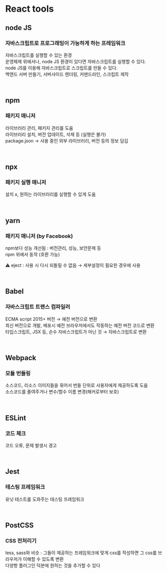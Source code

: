 # React tools

## node JS 
### 자바스크립트로 프로그래밍이 가능하게 하는 프레임워크

자바스크립트를 실행할 수 있는 환경<br>
운영체제 위에서나, node JS 환경이 있다면 자바스크립트를 실행할 수 있다.<br>
node JS를 이용해 자바스크립트로 스크립트를 만들 수 있다.<br>
백엔드 서버 만들기, 서버사이드 렌더링, 커맨드라인, 스크립트 제작<br>

<br>

## npm
### 패키지 매니저

라이브러리 관리, 패키지 관리를 도움<br>
라이브러리 설치, 버전 업데이트, 삭제 등 (실행은 불가)<br>
package.json → 사용 중인 외부 라이브러리, 버전 등의 정보 담김<br>

<br>

## npx
### 패키지 실행 매니저

설치 x, 원하는 라이브러리를 실행할 수 있게 도움

<br>

## yarn 
### 패키지 매니저 (by Facebook)

npm보다 성능 개선됨 : 버전관리, 성능, 보안문제 등<br>
npm 위에서 동작 (호환 가능)<br>

⚠️ eject : 사용 시 다시 되돌릴 수 없음 → 세부설정이 필요한 경우에 사용<br>

<br>

## Babel 
### 자바스크립트 트랜스 컴파일러

ECMA script 2015+ 버전 → 예전 버전으로 변환<br>
최신 버전으로 개발, 배포시 예전 브라우저에서도 작동하는 예전 버전 코드로 변환<br>
타입스크립트, JSX 등, 순수 자바스크립트가 아닌 것 → 자바스크립트로 변환<br>

<br>

## Webpack 
### 모듈 번들링

소스코드, 리소스 이미지들을 묶어서 번들 단위로 사용자에게 제공하도록 도움<br>
소스코드를 줄여주거나 변수/함수 이름 변경(해커로부터 보호)<br>

<br>

## ESLint
### 코드 체크

코드 오류, 문제 발생시 경고<br>

<br>

## Jest
### 테스팅 프레임워크

유닛 테스트를 도와주는 테스팅 프레임워크<br>

<br>

## PostCSS
### CSS 전처리기
less, sass와 비슷 : 그들이 제공하는 프레임워크에 맞게 css를 작성하면 그 css를 브라우저가 이해할 수 있도록 변환<br>
다양항 플러그인 덕분에 원하는 것을 추가할 수 있다<br>